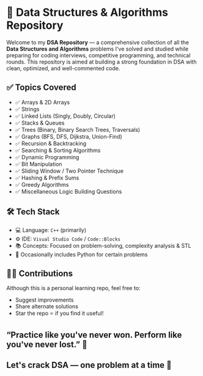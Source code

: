 # 🧠 Data Structures & Algorithms Repository
Welcome to my **DSA Repository** — a comprehensive collection of all the **Data Structures and Algorithms** problems I've solved and studied while preparing for coding interviews, competitive programming, and technical rounds. This repository is aimed at building a strong foundation in DSA with clean, optimized, and well-commented code.


## ✅ Topics Covered
- ✅ Arrays & 2D Arrays  
- ✅ Strings  
- ✅ Linked Lists (Singly, Doubly, Circular)  
- ✅ Stacks & Queues  
- ✅ Trees (Binary, Binary Search Trees, Traversals)  
- ✅ Graphs (BFS, DFS, Dijkstra, Union-Find)  
- ✅ Recursion & Backtracking  
- ✅ Searching & Sorting Algorithms  
- ✅ Dynamic Programming  
- ✅ Bit Manipulation  
- ✅ Sliding Window / Two Pointer Technique  
- ✅ Hashing & Prefix Sums  
- ✅ Greedy Algorithms  
- ✅ Miscellaneous Logic Building Questions


## 🛠️ Tech Stack
- 💻 Language: `C++` (primarily)
- ⚙️ IDE: `Visual Studio Code` / `Code::Blocks`
- 📚 Concepts: Focused on problem-solving, complexity analysis & STL
- 📘 Occasionally includes Python for certain problems


## 🧑‍💻 Contributions
Although this is a personal learning repo, feel free to:
- Suggest improvements
- Share alternate solutions
- Star the repo ⭐ if you find it useful!

## “Practice like you've never won. Perform like you've never lost.” 🚀
## Let's crack DSA — one problem at a time 💯


